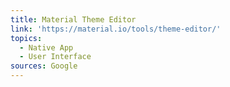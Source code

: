 ```yaml
---
title: Material Theme Editor
link: 'https://material.io/tools/theme-editor/'
topics:
  - Native App
  - User Interface
sources: Google
---
```


